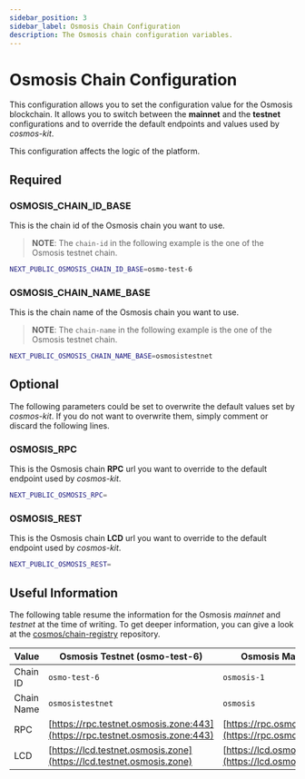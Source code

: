 ```yaml
---
sidebar_position: 3
sidebar_label: Osmosis Chain Configuration
description: The Osmosis chain configuration variables.
---
```


# Osmosis Chain Configuration

This configuration allows you to set the configuration value for the Osmosis 
blockchain. It allows you to switch between the **mainnet** and the **testnet**
configurations and to override the default endpoints and values used by 
*cosmos-kit*.

This configuration affects the logic of the platform.

## Required

### OSMOSIS_CHAIN_ID_BASE

This is the chain id of the Osmosis chain you want to use.

> **__NOTE__**: The `chain-id` in the following example is the one of the 
Osmosis testnet chain.

```bash
NEXT_PUBLIC_OSMOSIS_CHAIN_ID_BASE=osmo-test-6
```

### OSMOSIS_CHAIN_NAME_BASE

This is the chain name of the Osmosis chain you want to use.

> **__NOTE__**: The `chain-name` in the following example is the one of the 
Osmosis testnet chain.

```bash
NEXT_PUBLIC_OSMOSIS_CHAIN_NAME_BASE=osmosistestnet
```

## Optional

The following parameters could be set to overwrite the default values set by 
*cosmos-kit*. If you do not want to overwrite them, simply comment or discard
the following lines.

### OSMOSIS_RPC

This is the Osmosis chain **RPC** url you want to override to the default 
endpoint used by *cosmos-kit*.

```bash
NEXT_PUBLIC_OSMOSIS_RPC=
```

### OSMOSIS_REST

This is the Osmosis chain **LCD** url you want to override to the default 
endpoint used by *cosmos-kit*.

```bash
NEXT_PUBLIC_OSMOSIS_REST=
```

## Useful Information
The following table resume the information for the Osmosis *mainnet* and 
*testnet* at the time of writing. To get deeper information, you can give a 
look at the 
[cosmos/chain-registry](https://github.com/cosmos/chain-registry/) repository.

| Value      | Osmosis Testnet (osmo-test-6)                                                   | Osmosis Mainnet                                         |
| ---------- | ------------------------------------------------------------------------------- | ------------------------------------------------------- |
| Chain ID   | `osmo-test-6`                                                                   | `osmosis-1`                                             |
| Chain Name | `osmosistestnet`                                                                | `osmosis`                                               |
| RPC        | [https://rpc.testnet.osmosis.zone:443](https://rpc.testnet.osmosis.zone:443)    | [https://rpc.osmosis.zone](https://rpc.osmosis.zone)    |
| LCD        | [https://lcd.testnet.osmosis.zone](https://lcd.testnet.osmosis.zone)            | [https://lcd.osmosis.zone](https://lcd.osmosis.zone)    |